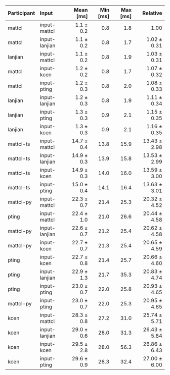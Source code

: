 | Participant | Input | Mean [ms] | Min [ms] | Max [ms] | Relative |
|:---|:---|---:|---:|---:|---:|
| mattcl | input-mattcl | 1.1 ± 0.2 | 0.8 | 1.8 | 1.00 |
| mattcl | input-lanjian | 1.1 ± 0.2 | 0.8 | 1.7 | 1.02 ± 0.31 |
| lanjian | input-mattcl | 1.1 ± 0.2 | 0.8 | 1.9 | 1.03 ± 0.31 |
| mattcl | input-kcen | 1.2 ± 0.2 | 0.8 | 1.7 | 1.07 ± 0.32 |
| mattcl | input-pting | 1.2 ± 0.3 | 0.8 | 2.0 | 1.08 ± 0.33 |
| lanjian | input-lanjian | 1.2 ± 0.3 | 0.8 | 1.9 | 1.11 ± 0.34 |
| lanjian | input-pting | 1.3 ± 0.3 | 0.9 | 2.1 | 1.15 ± 0.35 |
| lanjian | input-kcen | 1.3 ± 0.3 | 0.9 | 2.1 | 1.16 ± 0.35 |
| mattcl-ts | input-mattcl | 14.7 ± 0.4 | 13.8 | 15.9 | 13.43 ± 2.98 |
| mattcl-ts | input-lanjian | 14.9 ± 0.3 | 13.9 | 15.8 | 13.53 ± 2.99 |
| mattcl-ts | input-kcen | 14.9 ± 0.3 | 14.0 | 16.0 | 13.59 ± 3.00 |
| mattcl-ts | input-pting | 15.0 ± 0.4 | 14.1 | 16.4 | 13.63 ± 3.01 |
| mattcl-py | input-mattcl | 22.3 ± 0.7 | 21.4 | 25.3 | 20.32 ± 4.52 |
| pting | input-mattcl | 22.4 ± 1.0 | 21.0 | 26.6 | 20.44 ± 4.58 |
| mattcl-py | input-lanjian | 22.6 ± 0.7 | 21.2 | 25.4 | 20.62 ± 4.58 |
| mattcl-py | input-kcen | 22.7 ± 0.7 | 21.3 | 25.4 | 20.65 ± 4.59 |
| pting | input-kcen | 22.7 ± 0.8 | 21.4 | 25.7 | 20.66 ± 4.60 |
| pting | input-lanjian | 22.9 ± 1.3 | 21.7 | 35.3 | 20.83 ± 4.74 |
| pting | input-pting | 23.0 ± 0.7 | 22.0 | 25.8 | 20.93 ± 4.65 |
| mattcl-py | input-pting | 23.0 ± 0.7 | 22.0 | 25.3 | 20.95 ± 4.65 |
| kcen | input-mattcl | 28.3 ± 0.8 | 27.2 | 31.0 | 25.74 ± 5.71 |
| kcen | input-lanjian | 29.0 ± 0.6 | 28.0 | 31.3 | 26.43 ± 5.84 |
| kcen | input-kcen | 29.5 ± 2.8 | 28.0 | 56.3 | 26.86 ± 6.43 |
| kcen | input-pting | 29.6 ± 0.9 | 28.3 | 32.4 | 27.00 ± 6.00 |
